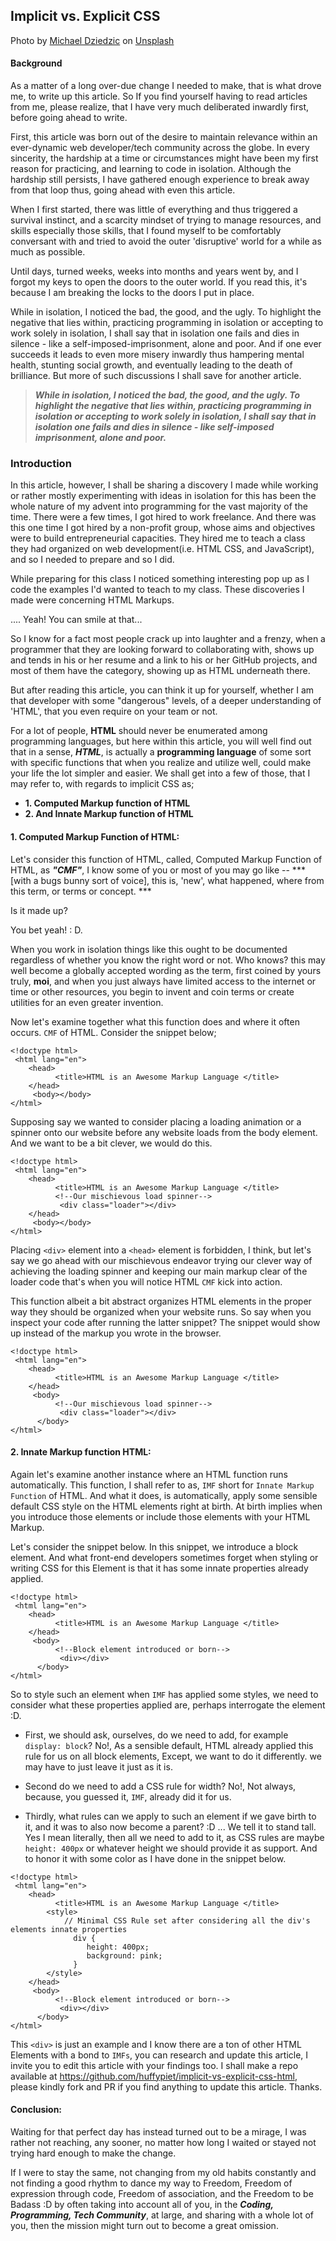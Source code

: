 ## Implicit vs. Explicit CSS

Photo by <a href="https://unsplash.com/@lazycreekimages?utm_source=unsplash&utm_medium=referral&utm_content=creditCopyText">Michael Dziedzic</a> on <a href="https://unsplash.com/s/photos/css?utm_source=unsplash&utm_medium=referral&utm_content=creditCopyText">Unsplash</a>
  
#### Background
As a matter of a long over-due change I needed to make, that is what drove me, to write up this article. So If you find yourself having to read articles from me, please realize, that I have very much deliberated inwardly first, before going ahead to write.

First, this article was born out of the desire to maintain relevance within an ever-dynamic web developer/tech community across the globe. In every sincerity, the hardship at a time or circumstances might have been my first reason for practicing, and learning to code in isolation.  Although the hardship still persists, I have gathered enough experience to break away from that loop thus, going ahead with even this article.

When I first started, there was little of everything and thus triggered a survival instinct, and a scarcity mindset of trying to manage resources, and skills especially those skills, that I found myself to be comfortably conversant with and tried to avoid the outer 'disruptive' world for a while as much as possible.

Until days, turned weeks, weeks into months and years went by, and I forgot my keys to open the doors to the outer world. If you read this, it's because I am breaking the locks to the doors I put in place.

While in isolation, I noticed the bad, the good, and the ugly. To highlight the negative that lies within, practicing programming in isolation or accepting to work solely in isolation, I shall say that in isolation one fails and dies in silence - like a self-imposed-imprisonment, alone and poor. And if one ever succeeds it leads to even more misery inwardly thus hampering mental health, stunting social growth, and eventually leading to the death of brilliance. But more of such discussions I shall save for another article. 

> ***While in isolation, I noticed the bad, the good, and the ugly. To highlight the negative that lies within, practicing programming in isolation or accepting to work solely in isolation, I shall say that in isolation one fails and dies in silence - like self-imposed imprisonment, alone and poor.***

### Introduction

In this article, however, I shall be sharing a discovery I made while working or rather mostly experimenting with ideas in isolation for this has been the whole nature of my advent into programming for the vast majority of the time. There were a few times, I got hired to work freelance. And there was this one time I got hired by a non-profit group, whose aims and objectives were to build entrepreneurial capacities. They hired me to teach a class they had organized on web development(i.e. HTML CSS, and JavaScript), and so I needed to prepare and so I did. 

While preparing for this class I noticed something interesting pop up as I code the examples I'd wanted to teach to my class. These discoveries I made were concerning HTML Markups.

.... Yeah! You can smile at that...

So I know for a fact most people crack up into laughter and a frenzy, when a programmer that they are looking forward to collaborating with, shows up and tends in his or her resume and a link to his or her GitHub projects, and most of them have the category, showing up as HTML underneath there. 

But after reading this article, you can think it up for yourself, whether I am that developer with some "dangerous" levels, of a deeper understanding of 'HTML', that you even require on your team or not.

For a lot of people, **HTML** should never be enumerated among programming languages, but here within this article, you will well find out that in a sense,  ***HTML***, is actually a **programming language** of some sort with specific functions that when you realize and utilize well, could make your life the lot simpler and easier.  We shall get into a few of those, that I may refer to, with regards to implicit CSS as;

- **1. Computed Markup function of HTML**
- **2.  And Innate Markup function of HTML**

#### 1. Computed Markup Function of HTML:

Let's consider this function of HTML, called, Computed Markup Function of HTML, as ***"CMF"***, I know some of you or most of you may go like -- ***[with a bugs bunny sort of voice], this is,  'new', what happened, where from this term,  or terms or concept. ***
 
Is it made up?

 You bet yeah! : D. 

When you work in isolation things like this ought to be documented regardless of whether you know the right word or not. Who knows? this may well become a globally accepted wording as the term, first coined by yours truly, **moi**, and when you just always have limited access to the internet or time or other resources, you begin to invent and coin terms or create utilities for an even greater invention.

Now let's examine together what this function does and where it often occurs. `CMF` of HTML. Consider the snippet below;

```
<!doctype html>
 <html lang="en">
    <head>
          <title>HTML is an Awesome Markup Language </title>
    </head>
     <body></body>
</html>
``` 

Supposing say we wanted to consider placing a loading animation or a spinner onto our website before any website loads from the body element. And we want to be a bit clever, we would do this.

```
<!doctype html>
 <html lang="en">
    <head>
          <title>HTML is an Awesome Markup Language </title>
          <!--Our mischievous load spinner-->
           <div class="loader"></div>
    </head>
     <body></body>
</html>
``` 

Placing `<div>` element into a `<head>` element is forbidden, I think, but let's say we go ahead with our mischievous endeavor trying our clever way of achieving the loading spinner and keeping our main markup clear of the loader code that's when you will notice HTML `CMF` kick into action.  

This function albeit a bit abstract organizes HTML elements in the proper way they should be organized when your website runs. So say when you inspect your code after running the latter snippet? The snippet would show up instead of the markup you wrote in the browser.

```
<!doctype html>
 <html lang="en">
    <head>
          <title>HTML is an Awesome Markup Language </title>
    </head>
     <body>
          <!--Our mischievous load spinner-->
           <div class="loader"></div>
      </body>
</html>
``` 

#### 2. Innate Markup function HTML:

Again let's examine another instance where an HTML function runs automatically. This function, I shall refer to as, `IMF` short for `Innate Markup Function` of HTML.  And what it does, is automatically, apply some sensible default CSS style on the HTML elements right at birth. At birth implies when you introduce those elements or include those elements with your HTML Markup. 

Let's consider the snippet below. In this snippet, we introduce a block element. And what front-end developers sometimes forget when styling or writing CSS for this Element is that it has some innate properties already applied.

```
<!doctype html>
 <html lang="en">
    <head>
          <title>HTML is an Awesome Markup Language </title>
    </head>
     <body>
          <!--Block element introduced or born-->
           <div></div>
      </body>
</html>
``` 

So to style such an element when `IMF` has applied some styles, we need to consider what these properties applied are, perhaps interrogate the element :D. 

-  First, we should ask, ourselves, do we need to add, for example `display: block`? 
No!, As a sensible default, HTML already applied this rule for us on all block elements, Except, we want to do it differently. we may have to just leave it just as it is.

-   Second do we need to add a CSS rule for width? No!, Not always, because, you guessed it, `IMF`, already did it for us.

-  Thirdly, what rules can we apply to such an element if we gave birth to it, and it was to also now become a parent? :D ... We tell it to stand tall. Yes I mean literally, then all we need to add to it, as CSS rules are maybe `height: 400px` or whatever height we should provide it as support. And to honor it with some color as I have done in the snippet below.

```
<!doctype html>
 <html lang="en">
    <head>
          <title>HTML is an Awesome Markup Language </title>
        <style>
            // Minimal CSS Rule set after considering all the div's elements innate properties
              div {
                 height: 400px;
                 background: pink;
              }
        </style>
    </head>
     <body>
          <!--Block element introduced or born-->
           <div></div>
      </body>
</html>
``` 

This `<div>` is just an example and I know there are a ton of other HTML Elements with a bond to `IMFs`, you can research and update this article, I invite you to edit this article with your findings too. I shall make a repo available at https://github.com/huffypiet/implicit-vs-explicit-css-html, please kindly fork and PR if you find anything to update this article. Thanks.


#### Conclusion:

Waiting for that perfect day has instead turned out to be a mirage, I was rather not reaching, any sooner, no matter how long I waited or stayed not trying hard enough to make the change. 

If I were to stay the same, not changing from my old habits constantly and not finding a good rhythm to dance my way to Freedom, Freedom of expression through code, Freedom of association, and the Freedom to be Badass :D by often taking into account all of you, in the  ***Coding, Programming, Tech Community***, at large, and sharing with a whole lot of you, then the mission might turn out to become a great omission.


